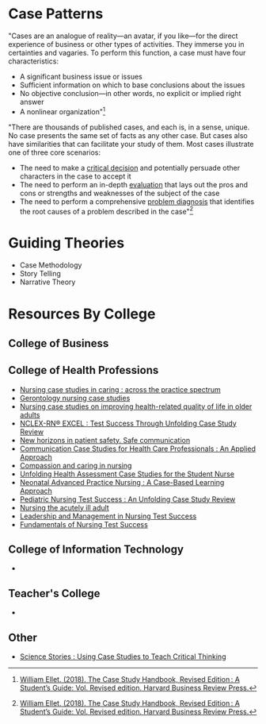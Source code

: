 # Case Patterns

"Cases are an analogue of reality—an avatar, if you like—for the direct experience of business
or other types of activities. They immerse you in certainties and vagaries. To perform this
function, a case must have four characteristics:

- A significant business issue or issues
- Sufficient information on which to base conclusions about the issues
- No objective conclusion—in other words, no explicit or implied right answer
- A nonlinear organization"[^1]

"There are thousands of published cases, and each is, in a sense, unique. No case presents the same set of facts as any other case. But cases also have similarities that can facilitate your study of them. Most cases illustrate one of three core scenarios: 

- The need to make a [critical decision](./DecisionCase.md) and potentially persuade other characters in the case to accept it
- The need to perform an in-depth [evaluation](./EvaluationCase.md) that lays out the pros and cons or strengths and weaknesses of the subject of the case
- The need to perform a comprehensive [problem diagnosis](./ProblemDiagnosisCase.md) that identifies the root causes of a problem described in the case"[^1]

# Guiding Theories
-	Case Methodology
-	Story Telling
-	Narrative Theory


# Resources By College
## College of Business
## College of Health Professions
- [Nursing case studies in caring : across the practice spectrum](https://search.ebscohost.com/login.aspx?direct=true&db=cat07141a&AN=ebc.EBC3565409&site=eds-live&scope=site&authtype=sso&custid=ns017578)
- [Gerontology nursing case studies](https://search.ebscohost.com/login.aspx?direct=true&db=cat07141a&AN=ebc.EBC2166652&site=eds-live&scope=site&authtype=sso&custid=ns017578)
- [Nursing case studies on improving health-related quality of life in older adults](https://search.ebscohost.com/login.aspx?direct=true&db=cat07141a&AN=ebc.EBC2166657&site=eds-live&scope=site&authtype=sso&custid=ns017578)
- [NCLEX-RN® EXCEL : Test Success Through Unfolding Case Study Review](https://search.ebscohost.com/login.aspx?direct=true&db=nlebk&AN=1422819&site=eds-live&scope=site&authtype=sso&custid=ns017578)
- [New horizons in patient safety. Safe communication](https://search.ebscohost.com/login.aspx?direct=true&db=cat07141a&AN=ebc.EBC5155839&site=eds-live&scope=site&authtype=sso&custid=ns017578)
- [Communication Case Studies for Health Care Professionals : An Applied Approach](https://search.ebscohost.com/login.aspx?direct=true&db=nlebk&AN=910074&site=eds-live&scope=site&authtype=sso&custid=ns017578)
- [Compassion and caring in nursing](https://search.ebscohost.com/login.aspx?direct=true&db=cat07141a&AN=ebc.EBC4711381&site=eds-live&scope=site&authtype=sso&custid=ns017578)
- [Unfolding Health Assessment Case Studies for the Student Nurse](https://search.ebscohost.com/login.aspx?direct=true&db=nlebk&AN=2944405&site=eds-live&scope=site&authtype=sso&custid=ns017578)
- [Neonatal Advanced Practice Nursing : A Case-Based Learning Approach](https://search.ebscohost.com/login.aspx?direct=true&db=nlebk&AN=1427432&site=eds-live&scope=site&authtype=sso&custid=ns017578)
- [Pediatric Nursing Test Success : An Unfolding Case Study Review](https://search.ebscohost.com/login.aspx?direct=true&db=nlebk&AN=834629&site=eds-live&scope=site&authtype=sso&custid=ns017578)
- [Nursing the acutely ill adult](https://search.ebscohost.com/login.aspx?direct=true&db=cat07141a&AN=ebc.EBC1069454&site=eds-live&scope=site&authtype=sso&custid=ns017578)
- [Leadership and Management in Nursing Test Success](https://search.ebscohost.com/login.aspx?direct=true&db=nlebk&AN=606331&site=eds-live&scope=site&authtype=sso&custid=ns017578)
- [Fundamentals of Nursing Test Success](https://search.ebscohost.com/login.aspx?direct=true&db=nlebk&AN=500217&site=eds-live&scope=site&authtype=sso&custid=ns017578)
  
## College of Information Technology
- 
## Teacher's College
- 

## Other
- [Science Stories : Using Case Studies to Teach Critical Thinking](https://search.ebscohost.com/login.aspx?direct=true&db=e000xna&AN=464773&site=eds-live&scope=site&authtype=sso&custid=ns017578)

[^1]: [William Ellet. (2018). The Case Study Handbook, Revised Edition : A Student’s Guide: Vol. Revised edition. Harvard Business Review Press.](https://search.ebscohost.com/login.aspx?direct=true&db=nlebk&AN=1797860&site=eds-live&scope=site&authtype=sso&custid=ns017578)
